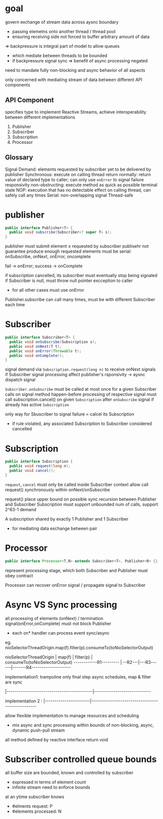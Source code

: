 # goal
govern exchange of stream data across aysnc boundary
- passing elemetns onto another thread / thread pool 
- ensuring receiving side not forced to buffer arbitrary amount of data

=> backpressure is integral part of model to allow queues
  - which mediate between threads to be bounded
  - if backpressure signal sync => benefit of async processing negated

need to mandate fully non-blocking and async behavior of all aspects

only concerned with mediating stream of data between different API components

## API Component
specifies type to implement Reactive Streams, achieve interoperability between different implementations

1. Publisher
2. Subscriber
3. Subscription
4. Processor

## Glossary
Signal
Demand: elements requested by subscriber yet to be delivered by publisher
Synchronous: execute on calling thread
return normally: return value of declared type to caller; can only use `onError` to signal failure
responsivity
non-obstructing: execute method as quick as possible
terminal state
NOP: execution that has no detectable effect on calling thread, can safely call any times
Serial: non-overlapping signal
Thread-safe


# publisher
```java
public interface Publisher<T> {
  public void subscribe(Subscriber<? super T> s);
}
```

publisher must submit element ≤ requested by subscriber
publisehr not guarantee produce enough requested elements
must be serial: onSubscribe, onNext, onError, oncomplete

fail -> onError; success -> onComplete

if subscription cancelled, its subscriber must eventually stop being signaled
if Subscriber is null, must throw null pointer excception to caller
- for all other cases must use onError

Publisher.subscribe can call many times, must be with different Subscriber each time

# Subscriber
```java
public interface Subscriber<T> {
  public void onSubscribe(Subscription s);
  public void onNext(T t);
  public void onError(Throwable t);
  public void onComplete();
}
```

signal demand via `Subscription.request(long n)` to receive onNext signals
if Subscriber signal processing affect publisher's rsponsivity -> aysnc dispatch signal

`Subscriber.onSubscribe` must be called at most once for a given Subscriber
calls on signal method happen-before processing of respective signal
must call subscription.cancel() on given `Subscription` after `onSubscribe` signal if already has active `Subscription`

only way for Sbuscriber to signal failure = calcel its Subscription
- if rule violated, any associated Subscription to Subscriber considered cancelled

# Subscription
```java
public interface Subscription {
  public void request(long n);
  public void cancel();
}
```
`request`, `cancel` must only be called inside Subscriber context
allow call request() synchronously within onNext/onSubscribe

request() place upper bound on possible sync recursion between Publisher and Subscriber
Subscription must support unbounded num of calls, support 2^63-1 demand

A subscription shared by exactly 1 Publisher and 1 Subscriber
- for mediating data exchange between pair


# Processor
```java
public interface Processor<T,R> extends Subscriber<T>, Publisher<R> {}
```
represent processing stage, which both Subscriber and Publisher must obey contract

Processor can recover onError signal / propagate signal to Subscriber


# Async VS Sync processing
all processing of elements (onNext) / termination signal(onError,onComplete) must not block Publisher
- each on* handler can process event sync/async

eg. nioSelectorThreadOrigin.map(f).filter(p).consumeTo(toNioSelectorOutput)

nioSelectorThreadOrigin | map(f) | filter(p) | consumeTo(toNioSelectorOutput)
------------R1--------- | --R2---|---R3------|-------R4--------------------

implementation1: trampoline
only final step async schedules, map & filter are sync

|--------------------------------------------|-----------------------------

implementation 2 :
|-----------------------|--------------------------------------------------

allow flexible implementation to manage resources and scheduling 
- mix async and sync processing within bounds of non-blocking, async, dynamic push-pull stream

all method defined by reactive interface return void


# Subscriber controlled queue bounds
all buffer size are bounded, known and controlled by subscriber
- expressed in terms of element count
- infinite stream need to enforce bounds

at an ytime subscriber knows
- #elments request: P
- #elements processed: N













